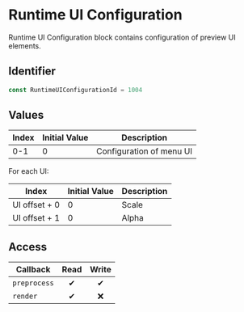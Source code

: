 # Runtime UI Configuration

Runtime UI Configuration block contains configuration of preview UI elements.

## Identifier

```ts
const RuntimeUIConfigurationId = 1004
```

## Values

| Index | Initial Value | Description              |
| ----- | ------------- | ------------------------ |
| 0-1   | 0             | Configuration of menu UI |

For each UI:

| Index         | Initial Value | Description |
| ------------- | ------------- | ----------- |
| UI offset + 0 | 0             | Scale       |
| UI offset + 1 | 0             | Alpha       |

## Access

| Callback     | Read | Write |
| ------------ | :--: | :---: |
| `preprocess` |  ✔   |   ✔   |
| `render`     |  ✔   |  ❌   |
